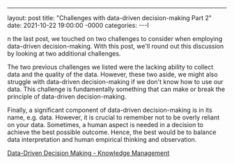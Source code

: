 ---
layout: post
title: "Challenges with data-driven decision-making Part 2"
date: 2021-10-22 19:00:00 -0000
categories:
---I

n the last post, we touched on two challenges to consider when employing data-driven decision-making. With this post, we'll round out this discussion by looking at two additional challenges. 

The two previous challenges we listed were the lacking ability to collect data and the quality of the data. However, these two aside, we might also struggle with data-driven decision-making if we don't know how to use our data. This challenge is fundamentally something that can make or break the principle of data-driven decision-making. 

Finally, a significant component of data-driven decision-making is in its name, e.g. data. However, it is crucial to remember not to be overly reliant on your data. Sometimes, a human aspect is needed in a decision to achieve the best possible outcome. Hence, the best would be to balance data interpretation and human empirical thinking and observation. 

[Data-Driven Decision Making - Knowledge Management](https://paradoxmarketing.io/capabilities/knowledge-management/data-driven-decision-making/)

